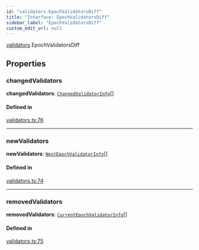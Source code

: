 ```yaml
---
id: "validators.EpochValidatorsDiff"
title: "Interface: EpochValidatorsDiff"
sidebar_label: "EpochValidatorsDiff"
custom_edit_url: null
---
```


[validators](../modules/validators.md).EpochValidatorsDiff

## Properties

### changedValidators

 **changedValidators**: [`ChangedValidatorInfo`](validators.ChangedValidatorInfo.md)[]

#### Defined in

[validators.ts:76](https://github.com/maxhr/near--near-api-js/blob/d8efa7d5/packages/near-api-js/src/validators.ts#L76)

___

### newValidators

 **newValidators**: [`NextEpochValidatorInfo`](providers_provider.NextEpochValidatorInfo.md)[]

#### Defined in

[validators.ts:74](https://github.com/maxhr/near--near-api-js/blob/d8efa7d5/packages/near-api-js/src/validators.ts#L74)

___

### removedValidators

 **removedValidators**: [`CurrentEpochValidatorInfo`](providers_provider.CurrentEpochValidatorInfo.md)[]

#### Defined in

[validators.ts:75](https://github.com/maxhr/near--near-api-js/blob/d8efa7d5/packages/near-api-js/src/validators.ts#L75)
